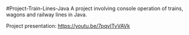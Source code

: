 #Project-Train-Lines-Java
A project involving console operation of trains, wagons and railway lines in Java.

Project presentation: https://youtu.be/7pqvITvVAVk
